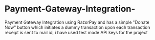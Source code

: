 # Payment-Gateway-Integration-
Payment Gateway Integration using RazorPay and has a simple "Donate Now" button which initiates a dummy transaction upon each transaction receipt is sent to mail id, i have used test mode API keys for the project
